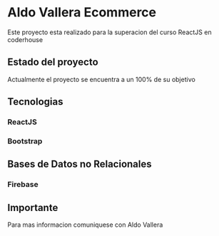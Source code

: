 # Aldo Vallera Ecommerce

Este proyecto esta realizado para la superacion del curso ReactJS en coderhouse

## Estado del proyecto

Actualmente el proyecto se encuentra a un 100% de su objetivo

## Tecnologias

### ReactJS
### Bootstrap

## Bases de Datos no Relacionales
### Firebase

## Importante

Para mas informacion comuniquese con Aldo Vallera
